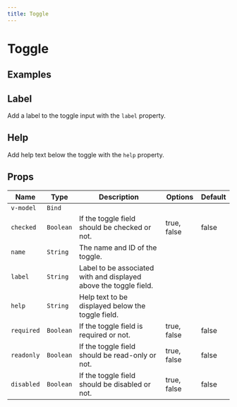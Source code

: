 ```yaml
---
title: Toggle
---
```


# Toggle

## Examples
<proton-example>
<p-toggle name="sign_up_newsletter"></p-toggle>

<template slot="code">

```html
<p-toggle name="sign_up_newsletter"></p-toggle>
```

</template>
</proton-example>

## Label
Add a label to the toggle input with the `label` property.

<proton-example>
<p-toggle name="sign_up_newsletter" label="Sign up for newsletter"></p-toggle>

<template slot="code">

```html
<p-toggle name="sign_up_newsletter" label="Sign up for newsletter"></p-toggle>
```

</template>
</proton-example>

## Help
Add help text below the toggle with the `help` property.

<proton-example>
<p-toggle name="sign_up_newsletter" help="Yes, I'd like to sign up for your awesome newsletter!"></p-toggle>

<template slot="code">

```html
<p-toggle name="sign_up_newsletter" help="Yes, I'd like to sign up for your awesome newsletter!"></p-toggle>
```

</template>
</proton-example>

## Props
| Name | Type | Description | Options | Default |
|------|------|-------------|---------|---------|
| `v-model` | `Bind` | | | |
| `checked` | `Boolean` | If the toggle field should be checked or not. | true, false | false |
| `name` | `String` | The name and ID of the toggle. | | |
| `label` | `String` | Label to be associated with and displayed above the toggle field. | | |
| `help` | `String` | Help text to be displayed below the toggle field. | | |
| `required` | `Boolean` | If the toggle field is required or not. | true, false | false |
| `readonly` | `Boolean` | If the toggle field should be read-only or not. | true, false | false |
| `disabled` | `Boolean` | If the toggle field should be disabled or not. | true, false | false |